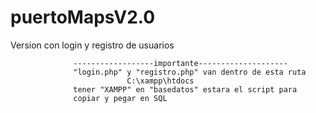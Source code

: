 # puertoMapsV2.0
Version con login y registro de usuarios

                  ------------------importante--------------------
                  "login.php" y "registro.php" van dentro de esta ruta
                              C:\xampp\htdocs
                  tener "XAMPP" en "basedatos" estara el script para 
                  copiar y pegar en SQL
